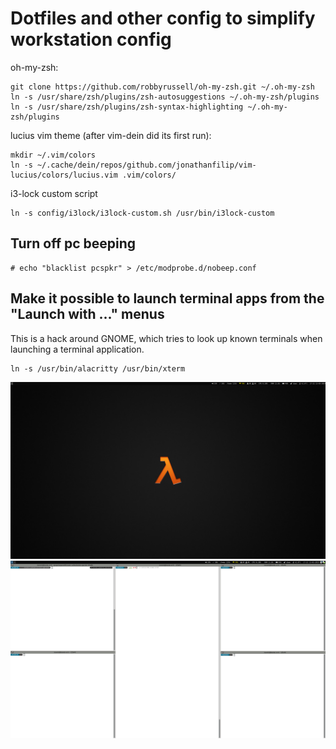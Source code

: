 # Dotfiles and other config to simplify workstation config

oh-my-zsh:
```
git clone https://github.com/robbyrussell/oh-my-zsh.git ~/.oh-my-zsh
ln -s /usr/share/zsh/plugins/zsh-autosuggestions ~/.oh-my-zsh/plugins
ln -s /usr/share/zsh/plugins/zsh-syntax-highlighting ~/.oh-my-zsh/plugins
```

lucius vim theme (after vim-dein did its first run):
```
mkdir ~/.vim/colors
ln -s ~/.cache/dein/repos/github.com/jonathanfilip/vim-lucius/colors/lucius.vim .vim/colors/
```

i3-lock custom script
```
ln -s config/i3lock/i3lock-custom.sh /usr/bin/i3lock-custom
```
## Turn off pc beeping
```
# echo "blacklist pcspkr" > /etc/modprobe.d/nobeep.conf
```

## Make it possible to launch terminal apps from the "Launch with ..." menus

This is a hack around GNOME, which tries to look up known terminals when
launching a terminal application.

```
ln -s /usr/bin/alacritty /usr/bin/xterm
```

![screenshot](./screenshot.png)
![screenshot2](./screenshot2.png)
